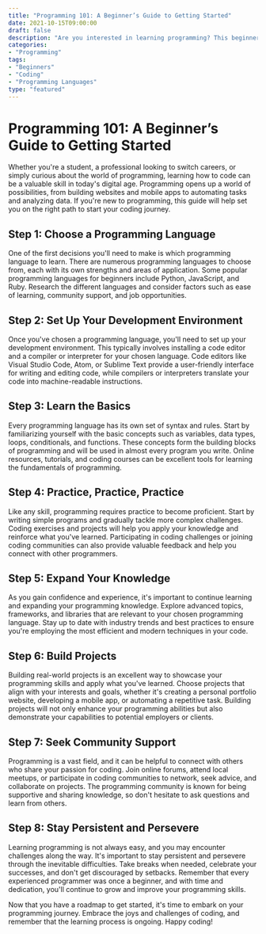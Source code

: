 ```yaml
--- 
title: "Programming 101: A Beginner’s Guide to Getting Started"
date: 2021-10-15T09:00:00
draft: false
description: "Are you interested in learning programming? This beginner's guide will help you get started on your coding journey."
categories:
- "Programming"
tags:
- "Beginners"
- "Coding"
- "Programming Languages"
type: "featured"
---
```


# Programming 101: A Beginner’s Guide to Getting Started

Whether you're a student, a professional looking to switch careers, or simply curious about the world of programming, learning how to code can be a valuable skill in today's digital age. Programming opens up a world of possibilities, from building websites and mobile apps to automating tasks and analyzing data. If you're new to programming, this guide will help set you on the right path to start your coding journey.

## Step 1: Choose a Programming Language

One of the first decisions you'll need to make is which programming language to learn. There are numerous programming languages to choose from, each with its own strengths and areas of application. Some popular programming languages for beginners include Python, JavaScript, and Ruby. Research the different languages and consider factors such as ease of learning, community support, and job opportunities.

## Step 2: Set Up Your Development Environment

Once you've chosen a programming language, you'll need to set up your development environment. This typically involves installing a code editor and a compiler or interpreter for your chosen language. Code editors like Visual Studio Code, Atom, or Sublime Text provide a user-friendly interface for writing and editing code, while compilers or interpreters translate your code into machine-readable instructions.

## Step 3: Learn the Basics

Every programming language has its own set of syntax and rules. Start by familiarizing yourself with the basic concepts such as variables, data types, loops, conditionals, and functions. These concepts form the building blocks of programming and will be used in almost every program you write. Online resources, tutorials, and coding courses can be excellent tools for learning the fundamentals of programming.

## Step 4: Practice, Practice, Practice

Like any skill, programming requires practice to become proficient. Start by writing simple programs and gradually tackle more complex challenges. Coding exercises and projects will help you apply your knowledge and reinforce what you've learned. Participating in coding challenges or joining coding communities can also provide valuable feedback and help you connect with other programmers.

## Step 5: Expand Your Knowledge

As you gain confidence and experience, it's important to continue learning and expanding your programming knowledge. Explore advanced topics, frameworks, and libraries that are relevant to your chosen programming language. Stay up to date with industry trends and best practices to ensure you're employing the most efficient and modern techniques in your code.

## Step 6: Build Projects

Building real-world projects is an excellent way to showcase your programming skills and apply what you've learned. Choose projects that align with your interests and goals, whether it's creating a personal portfolio website, developing a mobile app, or automating a repetitive task. Building projects will not only enhance your programming abilities but also demonstrate your capabilities to potential employers or clients.

## Step 7: Seek Community Support

Programming is a vast field, and it can be helpful to connect with others who share your passion for coding. Join online forums, attend local meetups, or participate in coding communities to network, seek advice, and collaborate on projects. The programming community is known for being supportive and sharing knowledge, so don't hesitate to ask questions and learn from others.

## Step 8: Stay Persistent and Persevere

Learning programming is not always easy, and you may encounter challenges along the way. It's important to stay persistent and persevere through the inevitable difficulties. Take breaks when needed, celebrate your successes, and don't get discouraged by setbacks. Remember that every experienced programmer was once a beginner, and with time and dedication, you'll continue to grow and improve your programming skills.

Now that you have a roadmap to get started, it's time to embark on your programming journey. Embrace the joys and challenges of coding, and remember that the learning process is ongoing. Happy coding!

